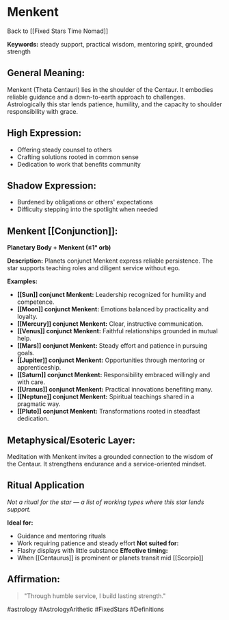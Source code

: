 # Menkent

Back to [[Fixed Stars Time Nomad]]

**Keywords:** steady support, practical wisdom, mentoring spirit, grounded strength

## General Meaning:
Menkent (Theta Centauri) lies in the shoulder of the Centaur. It embodies reliable guidance and a down-to-earth approach to challenges. Astrologically this star lends patience, humility, and the capacity to shoulder responsibility with grace.

## High Expression:
- Offering steady counsel to others
- Crafting solutions rooted in common sense
- Dedication to work that benefits community

## Shadow Expression:
- Burdened by obligations or others' expectations
- Difficulty stepping into the spotlight when needed

## Menkent [[Conjunction]]:

**Planetary Body + Menkent (≤1° orb)**

**Description:**
Planets conjunct Menkent express reliable persistence. The star supports teaching roles and diligent service without ego.

**Examples:**
- **[[Sun]] conjunct Menkent:** Leadership recognized for humility and competence.
- **[[Moon]] conjunct Menkent:** Emotions balanced by practicality and loyalty.
- **[[Mercury]] conjunct Menkent:** Clear, instructive communication.
- **[[Venus]] conjunct Menkent:** Faithful relationships grounded in mutual help.
- **[[Mars]] conjunct Menkent:** Steady effort and patience in pursuing goals.
- **[[Jupiter]] conjunct Menkent:** Opportunities through mentoring or apprenticeship.
- **[[Saturn]] conjunct Menkent:** Responsibility embraced willingly and with care.
- **[[Uranus]] conjunct Menkent:** Practical innovations benefiting many.
- **[[Neptune]] conjunct Menkent:** Spiritual teachings shared in a pragmatic way.
- **[[Pluto]] conjunct Menkent:** Transformations rooted in steadfast dedication.

## Metaphysical/Esoteric Layer:
Meditation with Menkent invites a grounded connection to the wisdom of the Centaur. It strengthens endurance and a service-oriented mindset.

## Ritual Application
*Not a ritual for the star — a list of working types where this star lends support.*

**Ideal for:**
- Guidance and mentoring rituals
- Work requiring patience and steady effort
**Not suited for:**
- Flashy displays with little substance
**Effective timing:**
- When [[Centaurus]] is prominent or planets transit mid [[Scorpio]]

## Affirmation:

> "Through humble service, I build lasting strength."

#astrology #AstrologyArithetic #FixedStars #Definitions
